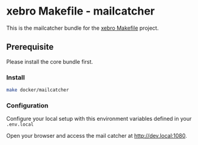 xebro Makefile - mailcatcher
======

This is the mailcatcher bundle for the [xebro Makefile](https://github.com/xebro-gmbh/make-core) project.

## Prerequisite
Please install the core bundle first.

### Install
```bash
make docker/mailcatcher
```

### Configuration

Configure your local setup with this environment variables
defined in your `.env.local`

Open your browser and access the mail catcher at http://dev.local:1080.
